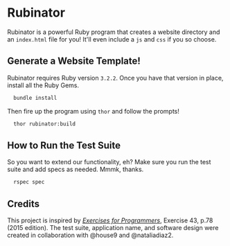 # Rubinator
Rubinator is a powerful Ruby program that creates a website directory and an `index.html` file for you! It'll even include a `js` and `css` if you so choose.

## Generate a Website Template!
Rubinator requires Ruby version `3.2.2`. Once you have that version in place, install all the Ruby Gems.
```bash
  bundle install
```
Then fire up the program using `thor` and follow the prompts!
```bash
  thor rubinator:build
```

## How to Run the Test Suite
So you want to extend our functionality, eh? Make sure you run the test suite and add specs as needed. Mmmk, thanks.
```bash
  rspec spec
```
## Credits
This project is inspired by [_Exercises for Programmers_](https://www.amazon.com/Exercises-Programmers-Challenges-Develop-Coding/dp/1680501224), Exercise 43, p.78 (2015 edition). The test suite, application name, and software design were created in collaboration with @house9 and @nataliadiaz2.
